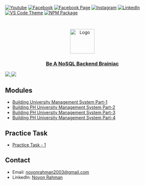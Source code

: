 [![Youtube][youtube-shield]][youtube-url]
[![Facebook][facebook-shield]][facebook-url]
[![Facebook Page][facebook-shield]][facebook-group-url]
[![Instagram][instagram-shield]][instagram-url]
[![LinkedIn][linkedin-shield]][linkedin-url]
[![VS Code Theme][vscode-shield]][vscode-theme-url]
[![NPM Package][npm-shield]][npm-package-url]

<!-- PROJECT LOGO -->
<br />

<p align="center">
    <img src="https://i.ibb.co/c64q254/noyon-logo-dark.png" alt="Logo" width="80" height="80" />
    <h3 align="center">
        <a href="https://github.com/noyonalways/nosql-backend-brainiac" target="_blank" >
            Be A NoSQL Backend Brainiac
        </a>
    </h3>
</p>

<a href="https://lucid.app/lucidchart/363476ce-0481-4107-bb33-d29849993a0b/edit?viewport_loc=-1050%2C302%2C1664%2C773%2C0_0&invitationId=inv_cf4a1c3b-d4bd-47e2-a23d-8fce15e48b7f" target="_blank">
  <img src="https://img.shields.io/badge/-Lucid%20Diagram-black.svg?style=round-square&logo=lucid&color=555&logoColor=f96b13" />
</a>
<a href="https://noyonalways.notion.site/PH-University-Requirements-Analysis-96c8bbaadfb84f37adac1c3607538641?pvs=4" target="_blank">
  <img src="https://img.shields.io/badge/-Documentation-black.svg?style=round-square&logo=notion&color=555&logoColor=white" />
</a>

## Modules

- [Building University Management System Part-1](./module-11/README.md)
- [Building PH University Management System Part-2](./module-12/README.md)
- [Building PH University Management System Part-3](./module-13/README.md)
- [Building PH University Management System Part-4](./module-14/README.md)

## Practice Task

- [Practice Task - 1](./practice-tasks/task-1.md)

## Contact

- Email: [noyonrahman2003@gmail.com](mailto:noyonrahman2003@gmail.com)
- LinkedIn: [Noyon Rahman](https://linkedin.com/in/noyonalways)

<!-- MARKDOWN LINKS & IMAGES -->

[youtube-shield]: https://img.shields.io/badge/-Youtube-black.svg?style=round-square&logo=youtube&color=555&logoColor=white
[youtube-url]: https://youtube.com/@deskofnoyon
[facebook-shield]: https://img.shields.io/badge/-Facebook-black.svg?style=round-square&logo=facebook&color=555&logoColor=white
[facebook-url]: https://facebook.com/noyonalways
[facebook-group-url]: https://facebook.com/webbronoyon
[instagram-shield]: https://img.shields.io/badge/-Instagram-black.svg?style=round-square&logo=instagram&color=555&logoColor=white
[instagram-url]: https://instagram.com/noyonalways
[linkedin-shield]: https://img.shields.io/badge/-LinkedIn-black.svg?style=round-square&logo=linkedin&colorB=555
[linkedin-url]: https://linkedin.com/in/noyonalways
[vscode-shield]: https://img.shields.io/badge/-VS%20Code%20Theme-black.svg?style=round-square&logo=visualstudiocode&colorB=555
[vscode-theme-url]: https://marketplace.visualstudio.com/items?itemName=noyonalways.codevibe-themes
[npm-shield]: https://img.shields.io/badge/-Package-black.svg?style=round-square&logo=npm&color=555&logoColor=white
[npm-package-url]: https://www.npmjs.com/package/the-magic-readme
